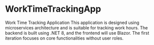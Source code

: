 # WorkTimeTrackingApp
Work Time Tracking Application  This application is designed using microservices architecture and is suitable for tracking work hours. The backend is built using .NET 8, and the frontend will use Blazor. The first iteration focuses on core functionalities without user roles.
